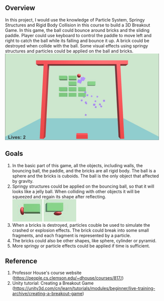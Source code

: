 ## Overview
In this project, I would use the knowledge of Particle System, Springy Structures and Rigid Body Collision in this course to build a 3D Breakout Game. In this game, the ball could bounce around bricks and the sliding paddle. Player could use keyboard to control the paddle to move left and right to catch the ball while its falling and bounce it up. A brick could be destroyed when collide with the ball. Some visual effects using springy structures and particles could be applied on the ball and bricks.
![Breakout Game](./img01.JPG)

## Goals
1. In the basic part of this game, all the objects, including walls, the bouncing ball, the paddle, and the bricks are all rigid body. The ball is a sphere and the bricks is cuboids. The ball is the only object that affected by gravity.
2. Springy structures could be applied on the bouncing ball, so that it will looks like a jelly ball. When colliding with other objects it will be squeezed and regain its shape after reflecting.
![Springy Ball](./img02.JPG)
3. When a bricks is destroyed, particles couble be used to simulate the crashed or explosion effects. The brick could break into some small fragments, and each fragment is represented by a particle.
4. The bricks could also be other shapes, like sphere, cylinder or pyramid.
5. More springy or particle effects could be applied if time is sufficient.

## Reference
1. Professor House's course website (https://people.cs.clemson.edu/~dhouse/courses/817/)
2. Unity tutorial: Creating a Breakout Game (https://unity3d.com/cn/learn/tutorials/modules/beginner/live-training-archive/creating-a-breakout-game)

